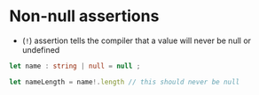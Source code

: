 # Non-null assertions 

- (`!`) assertion tells the compiler that a value will never be null or undefined 

```typescript
let name : string | null = null ; 

let nameLength = name!.length // this should never be null 

```

